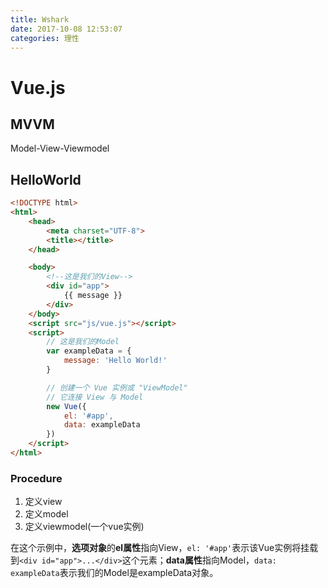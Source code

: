 ```yaml
---
title: Wshark
date: 2017-10-08 12:53:07
categories: 理性
---
```


# Vue.js

## MVVM

Model-View-Viewmodel

## HelloWorld

```html
<!DOCTYPE html>
<html>
    <head>
        <meta charset="UTF-8">
        <title></title>
    </head>

    <body>
        <!--这是我们的View-->
        <div id="app">
            {{ message }}
        </div>
    </body>
    <script src="js/vue.js"></script>
    <script>
        // 这是我们的Model
        var exampleData = {
            message: 'Hello World!'
        }

        // 创建一个 Vue 实例或 "ViewModel"
        // 它连接 View 与 Model
        new Vue({
            el: '#app',
            data: exampleData
        })
    </script>
</html>
```

### Procedure

1. 定义view
2. 定义model
3. 定义viewmodel(一个vue实例)

在这个示例中，**选项对象**的**el属性**指向View，`el: '#app'`表示该Vue实例将挂载到`<div id="app">...</div>`这个元素；**data属性**指向Model，`data: exampleData`表示我们的Model是exampleData对象。 
